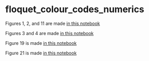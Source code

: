 # floquet_colour_codes_numerics

Figures 1, 2, and 11 are made [in this notebook](https://github.com/peter-janderks/floquet_colour_codes_numerics/blob/main/heatmap/heatmap_plot.ipynb) 

Figures 3 and 4 are made [in this notebook](https://github.com/peter-janderks/floquet_colour_codes_numerics/blob/main/circuit_level_noise_experiments/circuit_level_noise_experiments.ipynb)


Figure 19 is made [in this notebook](https://github.com/peter-janderks/floquet_colour_codes_numerics/blob/main/timelike_distance/timelike_distance_plot.ipynb)

Figure 21 is made [in this notebook](https://github.com/peter-janderks/floquet_colour_codes_numerics/blob/main/volume_verification_plot.ipynb)